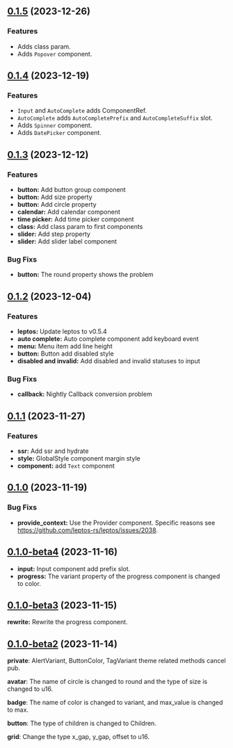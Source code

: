 ## [0.1.5](https://github.com/thaw-ui/thaw/compare/v0.1.4...v0.1.5) (2023-12-26)

### Features

* Adds class param.
* Adds `Popover` component.

## [0.1.4](https://github.com/thaw-ui/thaw/compare/v0.1.3...v0.1.4) (2023-12-19)

### Features

* `Input` and `AutoComplete` adds ComponentRef.
* `AutoComplete` adds `AutoCompletePrefix` and `AutoCompleteSuffix` slot.
* Adds `Spinner` component.
* Adds `DatePicker` component.

## [0.1.3](https://github.com/thaw-ui/thaw/compare/v0.1.2...v0.1.3) (2023-12-12)

### Features

* **button:** Add button group component
* **button:** Add size property
* **button:** Add circle property
* **calendar:** Add calendar component
* **time picker:** Add time picker component
* **class:** Add class param to first components
* **slider:** Add step property
* **slider:** Add slider label component
 
### Bug Fixs

* **button:** The round property shows the problem

## [0.1.2](https://github.com/thaw-ui/thaw/compare/v0.1.1...v0.1.2) (2023-12-04)

### Features

* **leptos:** Update leptos to v0.5.4
* **auto complete:** Auto complete component add keyboard event
* **menu:** Menu item add line height
* **button:** Button add disabled style
* **disabled and invalid:** Add disabled and invalid statuses to input

### Bug Fixs

* **callback:** Nightly Callback conversion problem

## [0.1.1](https://github.com/thaw-ui/thaw/compare/v0.1.0...v0.1.1) (2023-11-27)

### Features

* **ssr:** Add ssr and hydrate
* **style:** GlobalStyle component margin style
* **component:** add `Text` component

## [0.1.0](https://github.com/thaw-ui/thaw/compare/v0.1.0-beta4...v0.1.0) (2023-11-19)

### Bug Fixs

* **provide_context:** Use the Provider component. Specific reasons see https://github.com/leptos-rs/leptos/issues/2038.

## [0.1.0-beta4](https://github.com/thaw-ui/thaw/compare/v0.1.0-beta3...v0.1.0-beta4) (2023-11-16)

* **input:** Input component add prefix slot.
* **progress:** The variant property of the progress component is changed to color.

## [0.1.0-beta3](https://github.com/thaw-ui/thaw/compare/v0.1.0-beta2...v0.1.0-beta3) (2023-11-15)

**rewrite:** Rewrite the progress component.

## [0.1.0-beta2](https://github.com/thaw-ui/thaw/compare/v0.1.0-beta...v0.1.0-beta2) (2023-11-14)

**private**: AlertVariant, ButtonColor, TagVariant theme related methods cancel pub.

**avatar**: The name of circle is changed to round and the type of size is changed to u16.

**badge**: The name of color is changed to variant, and max_value is changed to max.

**button**: The type of children is changed to Children.

**grid**: Change the type x_gap, y_gap, offset to u16.
